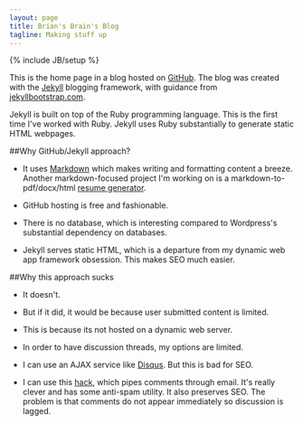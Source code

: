```yaml
---
layout: page
title: Brian's Brain's Blog
tagline: Making stuff up
---
```

{% include JB/setup %}

This is the home page in a blog hosted on [GitHub](http://defualt.github.io/).  The blog was created with the [Jekyll](http://jekyllrb.com/) blogging framework, with guidance from [jekyllbootstrap.com](http://jekyllbootstrap.com/).

Jekyll is built on top of the Ruby programming language.  This is the first time I've worked with Ruby.  Jekyll uses Ruby substantially to generate static HTML webpages.

##Why GitHub/Jekyll approach?

- It uses [Markdown](http://daringfireball.net/projects/markdown/) which makes writing and formatting content a breeze.  Another markdown-focused project I'm working on is a markdown-to-pdf/docx/html [resume generator](https://github.com/defualt/resume).

- GitHub hosting is free and fashionable.

- There is no database, which is interesting compared to Wordpress's substantial dependency on databases.

- Jekyll serves static HTML, which is a departure from my dynamic web app framework obsession.  This makes SEO much easier.

##Why this approach sucks

- It doesn't.

- But if it did, it would be because user submitted content is limited.  

- This is because its not hosted on a dynamic web server.

- In order to have discussion threads, my options are limited.
 - I can use an AJAX service like [Disqus](http://disqus.com/).  But this is bad for SEO. 
 - I can use this [hack](http://theshed.hezmatt.org/jekyll-static-comments/), which pipes comments through email.  It's really clever and has some anti-spam utility.  It also preserves SEO.  The problem is that comments do not appear immediately so discussion is lagged.  


